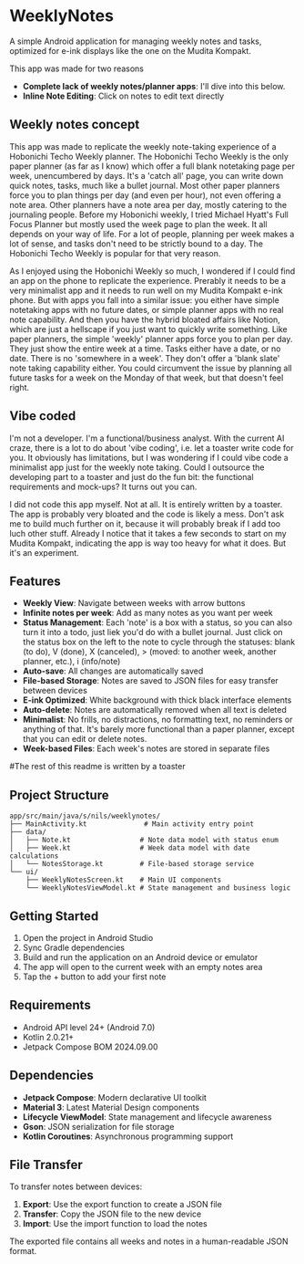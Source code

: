 # WeeklyNotes

A simple Android application for managing weekly notes and tasks, optimized for e-ink displays like the one on the Mudita Kompakt. 

This app was made for two reasons
- **Complete lack of weekly notes/planner apps**: I'll dive into this below.
- **Inline Note Editing**: Click on notes to edit text directly

## Weekly notes concept

This app was made to replicate the weekly note-taking experience of a Hobonichi Techo Weekly planner. The Hobonichi Techo Weekly is the only paper planner (as far as I know) which offer a full blank notetaking page per week, unencumbered by days. It's a 'catch all' page, you can write down quick notes, tasks, much like a bullet journal. Most other paper planners force you to plan things per day (and even per hour), not even offering a note area. Other planners have a note area per day, mostly catering to the journaling people. Before my Hobonichi weekly, I tried Michael Hyatt's Full Focus Planner but mostly used the week page to plan the week. It all depends on your way of life. For a lot of people, planning per week makes a lot of sense, and tasks don't need to be strictly bound to a day. The Hobonichi Techo Weekly is popular for that very reason.

As I enjoyed using the Hobonichi Weekly so much, I wondered if I could find an app on the phone to replicate the experience. Prerably it needs to be a very minimalist app and it needs to run well on my Mudita Kompakt e-ink phone. But with apps you fall into a similar issue: you either have simple notetaking apps with no future dates, or simple planner apps with no real note capability. And then you have the hybrid bloated affairs like Notion, which are just a hellscape if you just want to quickly write something. Like paper planners, the simple 'weekly' planner apps force you to plan per day. They just show the entire week at a time. Tasks either have a date, or no date. There is no 'somewhere in a week'. They don't offer a 'blank slate' note taking capability either. You could circumvent the issue by planning all future tasks for a week on the Monday of that week, but that doesn't feel right.

## Vibe coded

I'm not a developer. I'm a functional/business analyst. With the current AI craze, there is a lot to do about 'vibe coding', i.e. let a toaster write code for you. It obviously has limitations, but I was wondering if I could vibe code a minimalist app just for the weekly note taking. Could I outsource the developing part to a toaster and just do the fun bit: the functional requirements and mock-ups? It turns out you can.

I did not code this app myself. Not at all. It is entirely written by a toaster. The app is probably very bloated and the code is likely a mess. Don't ask me to build much further on it, because it will probably break if I add too luch other stuff. Already I notice that it takes a few seconds to start on my Mudita Kompakt, indicating the app is way too heavy for what it does. But it's an experiment.


## Features

- **Weekly View**: Navigate between weeks with arrow buttons
- **Infinite notes per week**: Add as many notes as you want per week
- **Status Management**: Each 'note' is a box with a status, so you can also turn it into a todo, just liek you'd do with a bullet journal. Just click on the status box on the left to the note to cycle through the statuses: blank (to do), V (done), X (canceled), > (moved: to another week, another planner, etc.), i (info/note)
- **Auto-save**: All changes are automatically saved
- **File-based Storage**: Notes are saved to JSON files for easy transfer between devices
- **E-ink Optimized**: White background with thick black interface elements
- **Auto-delete**: Notes are automatically removed when all text is deleted
- **Minimalist**: No frills, no distractions, no formatting text, no reminders or anything of that. It's barely more functional than a paper planner, except that you can edit or delete notes.
- **Week-based Files**: Each week's notes are stored in separate files

#The rest of this readme is written by a toaster

## Project Structure

```
app/src/main/java/s/nils/weeklynotes/
├── MainActivity.kt              # Main activity entry point
├── data/
│   ├── Note.kt                 # Note data model with status enum
│   ├── Week.kt                 # Week data model with date calculations
│   └── NotesStorage.kt         # File-based storage service
└── ui/
    ├── WeeklyNotesScreen.kt    # Main UI components
    └── WeeklyNotesViewModel.kt # State management and business logic
```

## Getting Started

1. Open the project in Android Studio
2. Sync Gradle dependencies
3. Build and run the application on an Android device or emulator
4. The app will open to the current week with an empty notes area
5. Tap the + button to add your first note

## Requirements

- Android API level 24+ (Android 7.0)
- Kotlin 2.0.21+
- Jetpack Compose BOM 2024.09.00

## Dependencies

- **Jetpack Compose**: Modern declarative UI toolkit
- **Material 3**: Latest Material Design components
- **Lifecycle ViewModel**: State management and lifecycle awareness
- **Gson**: JSON serialization for file storage
- **Kotlin Coroutines**: Asynchronous programming support

## File Transfer

To transfer notes between devices:

1. **Export**: Use the export function to create a JSON file
2. **Transfer**: Copy the JSON file to the new device
3. **Import**: Use the import function to load the notes

The exported file contains all weeks and notes in a human-readable JSON format. 
